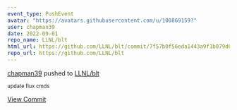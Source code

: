 ```yaml
---
event_type: PushEvent
avatar: "https://avatars.githubusercontent.com/u/100869159?"
user: chapman39
date: 2022-09-01
repo_name: LLNL/blt
html_url: https://github.com/LLNL/blt/commit/7f57b0f56eda1443a9f1b079d04af112215912dd
repo_url: https://github.com/LLNL/blt
---
```


<a href='https://github.com/chapman39' target='_blank'>chapman39</a> pushed to <a href='https://github.com/LLNL/blt' target='_blank'>LLNL/blt</a>

<small>update flux cmds</small>

<a href='https://github.com/LLNL/blt/commit/7f57b0f56eda1443a9f1b079d04af112215912dd' target='_blank'>View Commit</a>